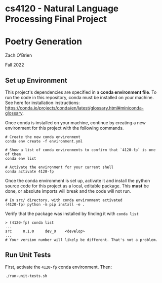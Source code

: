 # cs4120 - Natural Language Processing Final Project

# Poetry Generation

Zach O'Brien

Fall 2022

## Set up Environment

This project's dependencies are specified in a **conda environment file**. To run the code in this repository, conda must be installed on your machine. See here for installation instructions: https://conda.io/projects/conda/en/latest/glossary.html#miniconda-glossary.

Once conda is installed on your machine, continue by creating a new environment for this project with the following commands.

```shell
# Create the new conda environment
conda env create -f environment.yml
```

```shell
# Show a list of conda environments to confirm that `4120-fp` is one of them
conda env list
```

```shell
# Activate the environment for your current shell
conda activate 4120-fp
```

Once the conda environment is set up, activate it and install the python source code for this project as a local, editable package. This **must** be done, or absolute imports will break and the code will not run.

```shell
# In src/ directory, with conda environment activated
(4120-fp) python -m pip install -e .
```

Verify that the package was installed by finding it with `conda list`

```shell
> (4120-fp) conda list
...
src     0.1.0     dev_0    <develop>
...
# Your version number will likely be different. That's not a problem.
```


## Run Unit Tests

First, activate the `4120-fp` conda environment. Then:

```shell
./run-unit-tests.sh
```
